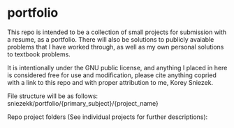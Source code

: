 # portfolio
This repo is intended to be a collection of small projects for submission with a resume, as a portfolio. There will also be solutions to publicly avaiable problems that I have worked through, as well as my own personal solutions to textbook problems. 

It is intentionally under the GNU public license, and anything I placed in here is considered free for use and modification, please cite anything copried with a link to this repo and with proper attribution to me, Korey Sniezek. 

File structure will be as follows: sniezekk/portfolio/{primary_subject}/{project_name}

Repo project folders (See individual projects for further descriptions):
    

